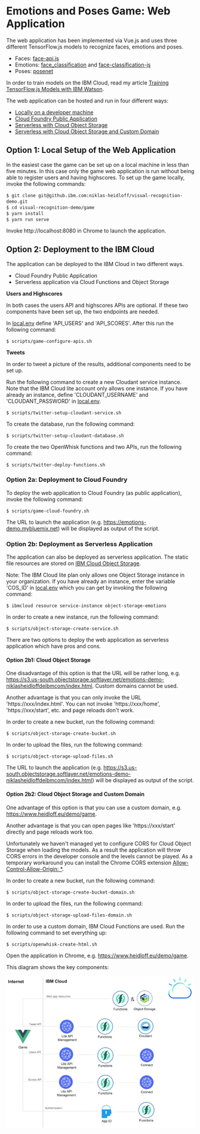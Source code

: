 # Emotions and Poses Game: Web Application

The web application has been implemented via Vue.js and uses three different TensorFlow.js models to recognize faces, emotions and poses.

* Faces: [face-api.js](https://github.com/justadudewhohacks/face-api.js)
* Emotions: [face_classification](https://github.com/oarriaga/face_classification) and [face-classification-js](https://github.com/tupleblog/face-classification-js)
* Poses: [posenet](https://github.com/tensorflow/tfjs-models/tree/master/posenet)

In order to train models on the IBM Cloud, read my article [Training TensorFlow.js Models with IBM Watson](http://heidloff.net/article/tensorflowjs-ibm-watson-web-browsers-dl).

The web application can be hosted and run in four different ways:

* [Locally on a developer machine](#option-1:-local-setup-of-the-web-application)
* [Cloud Foundry Public Application](#option-2a:-deployment-to-cloud-foundry)
* [Serverless with Cloud Object Storage](#option-2b1:-cloud-object-storage)
* [Serverless with Cloud Object Storage and Custom Domain](#option-2b2:-cloud-object-storage-and-custom-domain)

## Option 1: Local Setup of the Web Application

In the easiest case the game can be set up on a local machine in less than five minutes. In this case only the game web application is run without being able to register users and having highscores. To set up the game locally, invoke the following commands:

```
$ git clone git@github.ibm.com:niklas-heidloff/visual-recognition-demo.git
$ cd visual-recognition-demo/game
$ yarn install
$ yarn run serve
```

Invoke http://localhost:8080 in Chrome to launch the application.

## Option 2: Deployment to the IBM Cloud

The application can be deployed to the IBM Cloud in two different ways.

* Cloud Foundry Public Application
* Serverless application via Cloud Functions and Object Storage

**Users and Highscores**

In both cases the users API and highscores APIs are optional. If these two components have been set up, the two endpoints are needed.

In [local.env](local.env) define 'API_USERS' and 'API_SCORES'. After this run the following command:

```
$ scripts/game-configure-apis.sh
```

**Tweets**

In order to tweet a picture of the results, additional components need to be set up.

Run the following command to create a new Cloudant service instance. Note that the IBM Cloud lite account only allows one instance. If you have already an instance, define 'CLOUDANT_USERNAME' and 'CLOUDANT_PASSWORD' in [local.env](local.env).

```
$ scripts/twitter-setup-cloudant-service.sh
```

To create the database, run the following command:

```
$ scripts/twitter-setup-cloudant-database.sh
```

To create the two OpenWhisk functions and two APIs, run the following command:

```
$ scripts/twitter-deploy-functions.sh
```

### Option 2a: Deployment to Cloud Foundry

To deploy the web application to Cloud Foundry (as public application), invoke the following command:

```
$ scripts/game-cloud-foundry.sh
```

The URL to launch the application (e.g. https://emotions-demo.mybluemix.net) will be displayed as output of the script.

### Option 2b: Deployment as Serverless Application

The application can also be deployed as serverless application. The static file resources are stored on [IBM Cloud Object Storage](https://console.bluemix.net/catalog/services/cloud-object-storage). 

Note: The IBM Cloud lite plan only allows one Object Storage instance in your organization. If you have already an instance, enter the variable 'COS_ID' in [local.env](local.env) which you can get by invoking the following command:

```
$ ibmcloud resource service-instance object-storage-emotions
```

In order to create a new instance, run the following command:

```
$ scripts/object-storage-create-service.sh
```

There are two options to deploy the web application as serverless application which have pros and cons.

#### Option 2b1: Cloud Object Storage

One disadvantage of this option is that the URL will be rather long, e.g. https://s3.us-south.objectstorage.softlayer.net/emotions-demo-niklasheidloffdeibmcom/index.html. Custom domains cannot be used.

Another advantage is that you can only invoke the URL 'https://xxx/index.html'. You can not invoke 'https://xxx/home', 'https://xxx/start', etc. and page reloads don't work.

In order to create a new bucket, run the following command:

```
$ scripts/object-storage-create-bucket.sh
```

In order to upload the files, run the following command:

```
$ scripts/object-storage-upload-files.sh
```

The URL to launch the application (e.g. https://s3.us-south.objectstorage.softlayer.net/emotions-demo-niklasheidloffdeibmcom/index.html) will be displayed as output of the script.

#### Option 2b2: Cloud Object Storage and Custom Domain

One advantage of this option is that you can use a custom domain, e.g. https://www.heidloff.eu/demo/game.

Another advantage is that you can open pages like 'https://xxx/start' directly and page reloads work too.

Unfortunately we haven't managed yet to configure CORS for Cloud Object Storage when loading the models. As a result the application will throw CORS errors in the developer console and the levels cannot be played. As a temporary workaround you can install the Chrome CORS extension [Allow-Control-Allow-Origin: *](https://chrome.google.com/webstore/detail/allow-control-allow-origi/nlfbmbojpeacfghkpbjhddihlkkiljbi?hl=en).

In order to create a new bucket, run the following command:

```
$ scripts/object-storage-create-bucket-domain.sh
```

In order to upload the files, run the following command:

```
$ scripts/object-storage-upload-files-domain.sh
```

In order to use a custom domain, IBM Cloud Functions are used. Run the following command to set everything up:

```
$ scripts/openwhisk-create-html.sh
```

Open the application in Chrome, e.g. https://www.heidloff.eu/demo/game.

This diagram shows the key components:

![alt text](../images/diagram-serverless-900.jpeg "architecture diagram")
